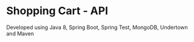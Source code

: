 # Shopping Cart - API

Developed using Java 8, Spring Boot, Spring Test, MongoDB, Undertown and Maven
